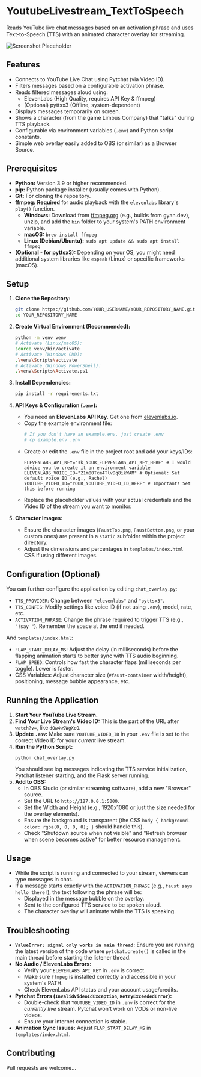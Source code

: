 # YoutubeLivestream_TextToSpeech
 
Reads YouTube live chat messages based on an activation phrase and uses Text-to-Speech (TTS) with an animated character overlay for streaming.

![Screenshot Placeholder](screenshot.png)  <!-- TODO: Add a screenshot or GIF! -->

## Features

*   Connects to YouTube Live Chat using Pytchat (via Video ID).
*   Filters messages based on a configurable activation phrase.
*   Reads filtered messages aloud using:
    *   ElevenLabs (High Quality, requires API Key & ffmpeg)
    *   (Optional) pyttsx3 (Offline, system-dependent)
*   Displays messages temporarily on screen.
*   Shows a character (from the game Limbus Company) that "talks" during TTS playback.
*   Configurable via environment variables (`.env`) and Python script constants.
*   Simple web overlay easily added to OBS (or similar) as a Browser Source.

## Prerequisites

*   **Python:** Version 3.9 or higher recommended.
*   **pip:** Python package installer (usually comes with Python).
*   **Git:** For cloning the repository.
*   **ffmpeg:** **Required** for audio playback with the `elevenlabs` library's `play()` function.
    *   **Windows:** Download from [ffmpeg.org](https://ffmpeg.org/download.html) (e.g., builds from gyan.dev), unzip, and add the `bin` folder to your system's PATH environment variable.
    *   **macOS:** `brew install ffmpeg`
    *   **Linux (Debian/Ubuntu):** `sudo apt update && sudo apt install ffmpeg`
*   **(Optional - for pyttsx3):** Depending on your OS, you might need additional system libraries like `espeak` (Linux) or specific frameworks (macOS).

## Setup

1.  **Clone the Repository:**
    ```bash
    git clone https://github.com/YOUR_USERNAME/YOUR_REPOSITORY_NAME.git
    cd YOUR_REPOSITORY_NAME
    ```

2.  **Create Virtual Environment (Recommended):**
    ```bash
    python -m venv venv
    # Activate (Linux/macOS):
    source venv/bin/activate
    # Activate (Windows CMD):
    .\venv\Scripts\activate
    # Activate (Windows PowerShell):
    .\venv\Scripts\Activate.ps1
    ```

3.  **Install Dependencies:**
    ```bash
    pip install -r requirements.txt
    ```

4.  **API Keys & Configuration (`.env`):**
    *   You need an **ElevenLabs API Key**. Get one from [elevenlabs.io](https://elevenlabs.io/).
    *   Copy the example environment file:
        ```bash
        # If you don't have an example.env, just create .env
        # cp example.env .env
        ```
    *   Create or edit the `.env` file in the project root and add your keys/IDs:
        ```dotenv
        ELEVENLABS_API_KEY="sk_YOUR_ELEVENLABS_API_KEY_HERE" # I would advice you to create it an environment variable
        ELEVENLABS_VOICE_ID="21m00Tcm4TlvDq8ikWAM" # Optional: Set default voice ID (e.g., Rachel)
        YOUTUBE_VIDEO_ID="YOUR_YOUTUBE_VIDEO_ID_HERE" # Important! Set this before running
        ```
    *   Replace the placeholder values with your actual credentials and the Video ID of the stream you want to monitor.

5.  **Character Images:**
    *   Ensure the character images (`FaustTop.png`, `FaustBottom.png`, or your custom ones) are present in a `static` subfolder within the project directory.
    *   Adjust the dimensions and percentages in `templates/index.html` CSS if using different images.

## Configuration (Optional)

You can further configure the application by editing `chat_overlay.py`:

*   `TTS_PROVIDER`: Change between `"elevenlabs"` and `"pyttsx3"`.
*   `TTS_CONFIG`: Modify settings like voice ID (if not using `.env`), model, rate, etc.
*   `ACTIVATION_PHRASE`: Change the phrase required to trigger TTS (e.g., `"!say "`). Remember the space at the end if needed.

And `templates/index.html`:

*   `FLAP_START_DELAY_MS`: Adjust the delay (in milliseconds) before the flapping animation starts to better sync with TTS audio beginning.
*   `FLAP_SPEED`: Controls how fast the character flaps (milliseconds per toggle). Lower is faster.
*   CSS Variables: Adjust character size (`#faust-container` width/height), positioning, message bubble appearance, etc.

## Running the Application

1.  **Start Your YouTube Live Stream.**
2.  **Find Your Live Stream's Video ID:** This is the part of the URL after `watch?v=`, like `dQw4w9WgXcQ`.
3.  **Update `.env`:** Make sure `YOUTUBE_VIDEO_ID` in your `.env` file is set to the correct Video ID for your *current* live stream.
4.  **Run the Python Script:**
    ```bash
    python chat_overlay.py
    ```
    You should see log messages indicating the TTS service initialization, Pytchat listener starting, and the Flask server running.
5.  **Add to OBS:**
    *   In OBS Studio (or similar streaming software), add a new "Browser" source.
    *   Set the URL to `http://127.0.0.1:5000`.
    *   Set the Width and Height (e.g., 1920x1080 or just the size needed for the overlay elements).
    *   Ensure the background is transparent (the CSS `body { background-color: rgba(0, 0, 0, 0); }` should handle this).
    *   Check "Shutdown source when not visible" and "Refresh browser when scene becomes active" for better resource management.

## Usage

*   While the script is running and connected to your stream, viewers can type messages in chat.
*   If a message starts exactly with the `ACTIVATION_PHRASE` (e.g., `faust says hello there!`), the text following the phrase will be:
    *   Displayed in the message bubble on the overlay.
    *   Sent to the configured TTS service to be spoken aloud.
    *   The character overlay will animate while the TTS is speaking.

## Troubleshooting

*   **`ValueError: signal only works in main thread`:** Ensure you are running the latest version of the code where `pytchat.create()` is called in the main thread before starting the listener thread.
*   **No Audio / ElevenLabs Errors:**
    *   Verify your `ELEVENLABS_API_KEY` in `.env` is correct.
    *   Make sure `ffmpeg` is installed correctly and accessible in your system's PATH.
    *   Check ElevenLabs API status and your account usage/credits.
*   **Pytchat Errors (`InvalidVideoIdException`, `RetryExceededError`):**
    *   Double-check that `YOUTUBE_VIDEO_ID` in `.env` is correct for the *currently live* stream. Pytchat won't work on VODs or non-live videos.
    *   Ensure your internet connection is stable.
*   **Animation Sync Issues:** Adjust `FLAP_START_DELAY_MS` in `templates/index.html`.

## Contributing

Pull requests are welcome...
